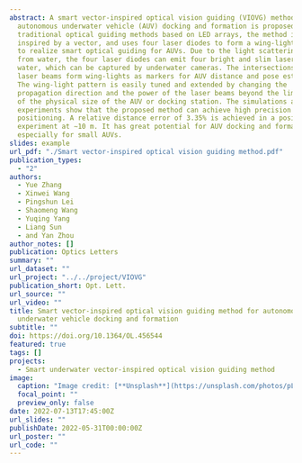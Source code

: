 ```yaml
---
abstract: A smart vector-inspired optical vision guiding (VIOVG) method for
  autonomous underwater vehicle (AUV) docking and formation is proposed. Unlike
  traditional optical guiding methods based on LED arrays, the method is
  inspired by a vector, and uses four laser diodes to form a wing-light pattern
  to realize smart optical guiding for AUVs. Due to the light scattering effect
  from water, the four laser diodes can emit four bright and slim laser beams in
  water, which can be captured by underwater cameras. The intersections of the
  laser beams form wing-lights as markers for AUV distance and pose estimation.
  The wing-light pattern is easily tuned and extended by changing the
  propagation direction and the power of the laser beams beyond the limitation
  of the physical size of the AUV or docking station. The simulations and
  experiments show that the proposed method can achieve high precision
  positioning. A relative distance error of 3.35% is achieved in a positioning
  experiment at ∼10 m. It has great potential for AUV docking and formation,
  especially for small AUVs.
slides: example
url_pdf: "./Smart vector-inspired optical vision guiding method.pdf"
publication_types:
  - "2"
authors:
  - Yue Zhang
  - Xinwei Wang
  - Pingshun Lei
  - Shaomeng Wang
  - Yuqing Yang
  - Liang Sun
  - and Yan Zhou
author_notes: []
publication: Optics Letters
summary: ""
url_dataset: ""
url_project: "../../project/VIOVG"
publication_short: Opt. Lett.
url_source: ""
url_video: ""
title: Smart vector-inspired optical vision guiding method for autonomous
  underwater vehicle docking and formation
subtitle: ""
doi: https://doi.org/10.1364/OL.456544
featured: true
tags: []
projects:
  - Smart underwater vector-inspired optical vision guiding method
image:
  caption: "Image credit: [**Unsplash**](https://unsplash.com/photos/pLCdAaMFLTE)"
  focal_point: ""
  preview_only: false
date: 2022-07-13T17:45:00Z
url_slides: ""
publishDate: 2022-05-31T00:00:00Z
url_poster: ""
url_code: ""
---
```

